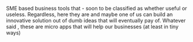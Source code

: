 SME based business tools that - soon to be classified as whether useful or useless. Regardless, here they are and maybe one of us can build an innovative solution out of dumb ideas that will eventually pay of. Whatever said , these are micro apps that will help our businesses (at least in tiny ways)
